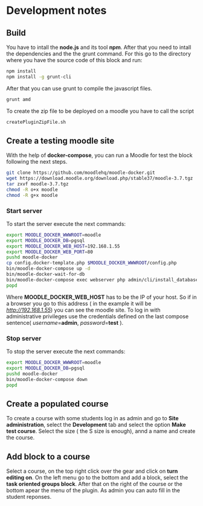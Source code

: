 # Development notes

## Build

You have to intall the **node.js** and its tool **npm**. After that you need to intall the dependencies and the the grunt command. For this go to the directory where you have the source code of this block and run:

~~~sh
npm install
npm install -g grunt-cli
~~~

After that you can use grunt to compile the javascript files.

~~~sh
grunt amd
~~~

To create the zip file to be deployed on a moodle you have to call the script

~~~sh
createPluginZipFile.sh
~~~

## Create a testing moodle site

With the help of **docker-compose**, you can run a Moodle for test the block following the next steps.

~~~sh
git clone https://github.com/moodlehq/moodle-docker.git
wget https://download.moodle.org/download.php/stable37/moodle-3.7.tgz
tar zxvf moodle-3.7.tgz
chmod -R o+x moodle
chmod -R g+x moodle
~~~

### Start server

To start the server execute the next commands:

~~~sh
export MOODLE_DOCKER_WWWROOT=moodle
export MOODLE_DOCKER_DB=pgsql
export MOODLE_DOCKER_WEB_HOST=192.168.1.55
export MOODLE_DOCKER_WEB_PORT=80
pushd moodle-docker
cp config.docker-template.php $MOODLE_DOCKER_WWWROOT/config.php
bin/moodle-docker-compose up -d
bin/moodle-docker-wait-for-db
bin/moodle-docker-compose exec webserver php admin/cli/install_database.php --agree-license --fullname="Docker moodle" --shortname="docker_moodle" --adminpass="test" --adminemail="admin@example.com"
popd
~~~

Where **MOODLE_DOCKER_WEB_HOST** has to be the IP of your host. So if in a browser you go to this address
( in the example it will be *http://192.168.1.55*) you can see the moodle site. To log in with administrative privileges use
the credentials defined on the last compose sentence( *username*=**admin**, *password*=**test** ).

### Stop server

To stop the server execute the next commands:

~~~sh
export MOODLE_DOCKER_WWWROOT=moodle
export MOODLE_DOCKER_DB=pgsql
pushd moodle-docker
bin/moodle-docker-compose down
popd
~~~

## Create a populated course

To create a course with some students log in as admin and go to **Site administration**, select the **Development** tab and select the option **Make test course**. Select the size ( the S size is enough), annd a name and create the course.

## Add block to a course

Select a course, on the top right click over the gear and click on **turn editing on**. On the left menu go to the bottom and add a block, select the **task oriented groups block**. After that on the right of the course or the bottom apear the menu of the plugin. As admin you can auto fill in the student reponses.
